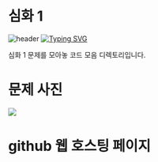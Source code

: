 # 심화 1
![header](https://capsule-render.vercel.app/api?type=egg&color=gradient&height=300&section=header&text=welcome%2&fontSize=50&desc=심화%201%20문제)
[![Typing SVG](https://readme-typing-svg.demolab.com?font=Fira+Code&pause=1000&color=93BDF7&background=203AFF00&random=false&width=435&lines=My+name+is+kimganghyeon)](https://git.io/typing-svg)

심화 1 문제를 모아놓 코드 모음 디렉토리입니다.

# 문제 사진
 <a href="https://www.acmicpc.net/problem/10988">
      <img src ="https://github.com/do04200611/Baekjoon/assets/74278578/d2fa3aa0-d1b0-44b2-ba66-18e381d40939">
  </a> <br>
  
# github 웹 호스팅 페이지
